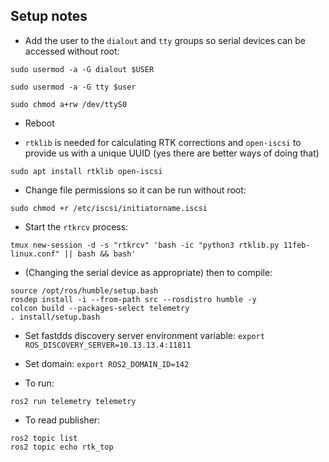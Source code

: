 ## Setup notes

 - Add the user to the `dialout` and `tty` groups so serial devices can be accessed without root:

`sudo usermod -a -G dialout $USER`

`sudo usermod -a -G tty $user`

`sudo chmod a+rw /dev/ttyS0`

 - Reboot

 - `rtklib` is needed for calculating RTK corrections and `open-iscsi` to provide us with a unique UUID (yes there are better ways of doing that)

`sudo apt install rtklib open-iscsi`

 - Change file permissions so it can be run without root:

```
sudo chmod +r /etc/iscsi/initiatorname.iscsi
```

 - Start the `rtkrcv` process:

```
tmux new-session -d -s "rtkrcv" 'bash -ic "python3 rtklib.py 11feb-linux.conf" || bash && bash'
```

 - (Changing the serial device as appropriate) then to compile:

```
source /opt/ros/humble/setup.bash
rosdep install -i --from-path src --rosdistro humble -y
colcon build --packages-select telemetry
. install/setup.bash
```

 - Set fastdds discovery server environment variable: `export ROS_DISCOVERY_SERVER=10.13.13.4:11811`
 - Set domain: `export ROS2_DOMAIN_ID=142`

 - To run:

`ros2 run telemetry telemetry`

 - To read publisher:

```
ros2 topic list
ros2 topic echo rtk_top
```

